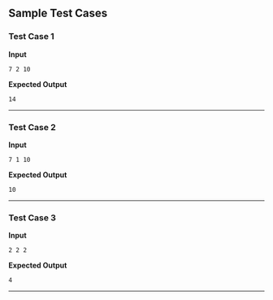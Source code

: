 ## Sample Test Cases

### Test Case 1
**Input**
```
7 2 10
```
**Expected Output**
```
14
```

---

### Test Case 2
**Input**
```
7 1 10     
```
**Expected Output**
```
10
```

---

### Test Case 3
**Input**
```
2 2 2
```
**Expected Output**
```
4
```

---